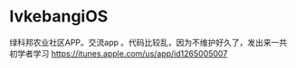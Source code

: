 # lvkebangiOS
绿科邦农业社区APP。交流app 。代码比较乱，因为不维护好久了，发出来一共初学者学习   https://itunes.apple.com/us/app/id1265005007
